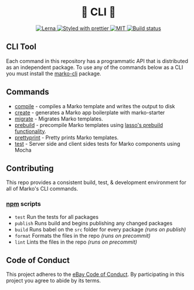 <h1 align="center">🔨 CLI 🔧</h1>
<p align="center">
  <!-- Structure -->
  <a href="https://github.com/lerna/lerna">
    <img src="https://img.shields.io/badge/monorepo-lerna-531099.svg" alt="Lerna"/>
  </a>
  <!-- Format -->
  <a href="https://github.com/prettier/prettier">
    <img src="https://img.shields.io/badge/styled_with-prettier-ff69b4.svg" alt="Styled with prettier"/>
  </a>
  <!-- License -->
  <a href="./LICENSE">
    <img src="https://img.shields.io/github/license/marko-js/cli.svg" alt="MIT"/>
  </a>
  <!-- CI -->
  <a href="https://travis-ci.com/marko-js/cli">
    <img src="https://travis-ci.com/marko-js/cli.svg?branch=master" alt="Build status"/>
  </a>
</p>

## CLI Tool
Each command in this repository has a programmatic API that is distributed as an independent package.
To use any of the commands below as a CLI you must install the [marko-cli](https://github.com/marko-js/cli/blob/master/packages/cli/README.md) package.

## Commands
- [compile](https://github.com/marko-js/cli/blob/master/packages/compile/README.md) -
  compiles a Marko template and writes the output to disk
- [create](https://github.com/marko-js/cli/blob/master/packages/create/README.md) -
  generates a Marko app boilerplate with marko-starter
- [migrate](https://github.com/marko-js/cli/blob/master/packages/migrate/README.md) -
  Migrates Marko templates.
- [prebuild](https://github.com/marko-js/cli/blob/master/packages/prebuild/README.md) -
  precompile Marko templates using [lasso's prebuild functionality](https://github.com/lasso-js/lasso).
- [prettyprint](https://github.com/marko-js/cli/blob/master/packages/prettyprint/README.md) -
  Pretty prints Marko templates.
- [test](https://github.com/marko-js/cli/blob/master/packages/test/README.md) -
  Server side and client sides tests for Marko components using Mocha

## Contributing

This repo provides a consistent build, test, & development environment for all of Marko's CLI commands.

### [npm](https://twitter.com/chriscoyier/status/896051713378992130) scripts

- `test` Run the tests for all packages
- `publish` Runs build and begins publishing any changed packages
- `build` Runs babel on the `src` folder for every package _(runs on publish)_
- `format` Formats the files in the repo _(runs on precommit)_
- `lint` Lints the files in the repo _(runs on precommit)_

## Code of Conduct

This project adheres to the [eBay Code of Conduct](./.github/CODE_OF_CONDUCT.md). By participating in this project you agree to abide by its terms.
